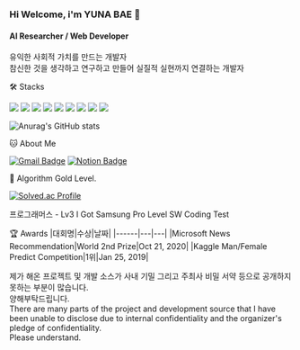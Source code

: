 ### Hi Welcome, i'm YUNA BAE 👋

#### AI Researcher / Web Developer  
유익한 사회적 가치를 만드는 개발자  
참신한 것을 생각하고 연구하고 만들어 실질적 실현까지 연결하는 개발자  

🛠️ Stacks

<img src="https://img.shields.io/badge/Python-3766AB?style=flat-square&logo=Python&logoColor=white"/> <img src="https://img.shields.io/badge/Java-007396?style=flat-square&logo=Java&logoColor=white"/> <img src="https://img.shields.io/badge/JavaScript-F7DF1E?style=flat-square&logo=JavaScript&logoColor=white"/> <img src="https://img.shields.io/badge/C-A8B9CC?style=flat-square&logo=C&logoColor=white"/> <img src="https://img.shields.io/badge/C++-00599C?style=flat-square&logo=C++&logoColor=white"/> <img src="https://img.shields.io/badge/Vue.js-4FC08D?style=flat-square&logo=Vue.js&logoColor=white"/> <img src="https://img.shields.io/badge/MySQL-4479A1?style=flat-square&logo=MySQL&logoColor=white"/> <img src="https://img.shields.io/badge/TensorFlow-FF6F00?style=flat-square&logo=TensorFlow&logoColor=white"/> <img src="https://img.shields.io/badge/Vim-019733?style=flat-square&logo=Vim&logoColor=white"/> 

![Anurag's GitHub stats](https://github-readme-stats.vercel.app/api?username=baeyuna97&show_icons=true&theme=radical)

🐱 About Me

[![Gmail Badge](https://img.shields.io/badge/Gmail-d14836?style=flat-square&logo=Gmail&logoColor=white&link=mailto:yunabae482@gmail.com)](yunabae482@gmail.com)
  [![Notion Badge](https://img.shields.io/badge/Notion-000000?style=flat-square&logo=Notion&logoColor=white&link=https://joyous-pansy-314.notion.site/1612a809df194bb892e7dc0f4947c300)](https://joyous-pansy-314.notion.site/1612a809df194bb892e7dc0f4947c300)

🏅 Algorithm Gold Level. 

[![Solved.ac Profile](http://mazassumnida.wtf/api/v2/generate_badge?boj=yuna1do)](https://solved.ac/yuna1do/) 

프로그래머스 - Lv3 
I Got Samsung Pro Level SW Coding Test 

🏆 Awards
|대회명|수상|날짜|
|------|---|---|
|Microsoft News Recommendation|World 2nd Prize|Oct 21, 2020|
|Kaggle Man/Female Predict Competition|1위|Jan 25, 2019|


 제가 해온 프로젝트 및 개발 소스가 사내 기밀 그리고 주최사 비밀 서약 등으로 공개하지 못하는 부분이 많습니다.  
 양해부탁드립니다.  
There are many parts of the project and development source that I have been unable to disclose due to internal confidentiality and the organizer's pledge of confidentiality.  
Please understand.
